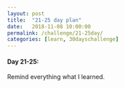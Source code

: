 ```yaml
---
layout: post
title:  "21-25 day plan"
date:   2018-11-08 10:00:00
permalink: /challenge/21-25day/
categories: [learn, 30dayschallenge]
---
```


#### Day 21-25:

Remind everything what I learned.


